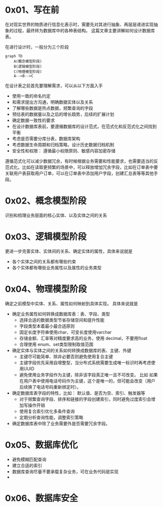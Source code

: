 # 0x01、写在前
在对现实世界的物质进行信息化表示时，需要先对其进行抽象、再层层递进实现抽象的过程，最终转为数据库中的各种表结构。
这篇文章主要讲解如何设计数据库表。

在进行设计时，一般分为三个阶段
```mermaid
graph TD
    A(概念模型阶段)
    B(逻辑模型阶段)
    C(物理模型阶段)
    A-->B-->C
```

在设计表之前首先要理解需求，可以从以下方面入手
+ 使用一致的命名约定
+ 和需求提出方沟通，明确数据实体以及关系
+ 了解哪些数据是热点数据，频繁查询的字段
+ 预估表的数据量以及之后的增长趋势，后续的扩展计划
+ 确定数据一致性的要求
+ 在设计数据库表前，要遵循数据库的设计范式，在范式化和反范式化之间找到平衡
+ 考虑是否需要分库分表，数据库架构
+ 考虑数据生命周期和归档策略，设计历史数据归档机制
+ 安全性和权限： 遵循最小权限原则、敏感内容加密存储

遵循范式化可以减少数据冗余，有时候根据业务需要和性能要求，也需要适当的反范式化。比如在读取更频繁的场景中，可以释放增加冗余字段，比如在订单表中要关联用户表获取用户订单，可以在订单表中添加用户字段，创建汇总表等等其他手段。

# 0x02、概念模型阶段
识别和梳理业务层面的核心实体、以及实体之间的关系

# 0x03、逻辑模型阶段
更进一步完善实体、实体间的关系、确定实体的属性，具体来说就是
+ 各个实体之间的关系都有哪些约束
+ 各个实体都有哪些业务属性以及属性的业务类型

# 0x04、物理模型阶段
确定之前模型中实体、关系、属性如何映射到具体实现。 具体来说就是
+ 确定业务属性如何转换成数据库表：表、字段、类型
  - 选择合适的数据类型节省存储空间和提升性能
  - 字段类型本着最小最合适原则
  - 固定长度字符串使用char、可变长度使用varchar
  - 存储金额、汇率等对精度要求高的业务，使用 decimal，不要用float
  - 合理使用 enum、set类型限制取值范围
+ 确定实体与实体之间的关系如何转换成数据库的表、主键、外键
  - 主键尽可能简单、除非必要否则避免使用复合主键
  - 主键字段优先采用自增整型，当分布式系统需要生成唯一标识时再考虑使用UUID
  - 避免使用业务字段作为主键，除非该字段真正唯一且不可改变。 比如 如果在用户表中使用电话号码作为主键，这个是唯一的，但可能会改变（用户后续换了电话号码重新绑定时）。
+ 确定数据库表字段的特性，比如： 默认值、是否为空、索引、触发器等
  - 对于频繁查询字段、排序和链接的字段创建索引，同时避免过度索引会增加写操作开销
  - 使用复合索引优化多条件查询
  - 定期分析查询性能，调整索引策略
+ 确定数据库表中除了业务需要外是否需要冗余字段。

# 0x05、数据库优化
+ 避免模糊匹配查询
+ 建立合适的索引
+ 数据库查询尽量不要承载复杂业务，可在业务代码层实现
+ 

# 0x06、数据库安全


